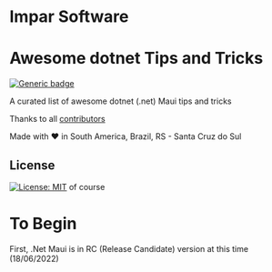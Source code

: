# Impar Software

# Awesome dotnet Tips and Tricks

[![Generic badge](https://img.shields.io/badge/dotnet-CS-blue.svg)](https://github.com/dotnet/)

A curated list of awesome dotnet (.net) Maui tips and tricks

Thanks to all [contributors](https://github.com/ImparSoftware/awesome-dotnet/graphs/contributors)

Made with :heart: in South America, Brazil, RS - Santa Cruz do Sul

## License

[![License: MIT](https://img.shields.io/badge/License-MIT-blue.svg)](https://mit-license.org) of course 

# To Begin

First, .Net Maui is in RC (Release Candidate) version at this time (18/06/2022)
